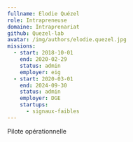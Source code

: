 ```yaml
---
fullname: Elodie Quézel
role: Intrapreneuse
domaine: Intraprenariat
github: Quezel-lab
avatar: /img/authors/elodie.quezel.jpg
missions:
  - start: 2018-10-01
    end: 2020-02-29
    status: admin
    employer: eig
  - start: 2020-03-01
    end: 2024-09-30
    status: admin
    employer: DGE
    startups:
      - signaux-faibles
---
```

Pilote opérationnelle